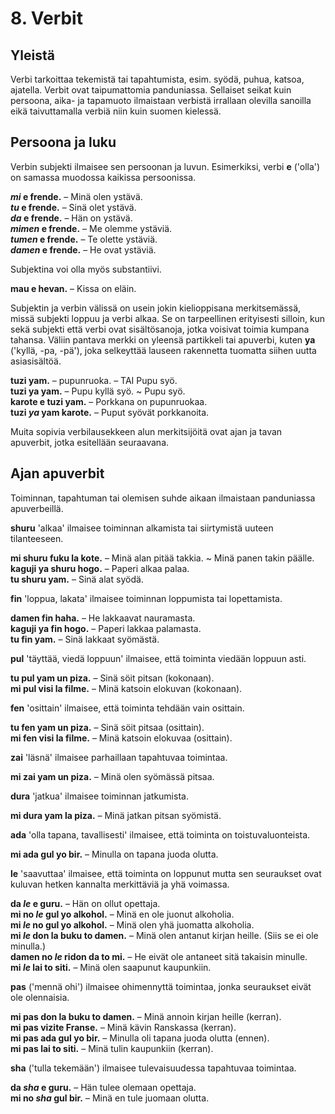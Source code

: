 
# 8. Verbit

## Yleistä

Verbi tarkoittaa tekemistä tai tapahtumista, esim. syödä, puhua, katsoa, ajatella.
Verbit ovat taipumattomia panduniassa.
Sellaiset seikat kuin persoona, aika- ja tapamuoto ilmaistaan verbistä irrallaan olevilla sanoilla
eikä taivuttamalla verbiä niin kuin suomen kielessä.

## Persoona ja luku

Verbin subjekti ilmaisee sen persoonan ja luvun.
Esimerkiksi, verbi
**e**
('olla') on samassa muodossa kaikissa persoonissa.

**_mi_ e frende.**
– Minä olen ystävä.  
**_tu_ e frende.**
– Sinä olet ystävä.  
**_da_ e frende.**
– Hän on ystävä.  
**_mimen_ e frende.**
– Me olemme ystäviä.  
**_tumen_ e frende.**
– Te olette ystäviä.  
**_damen_ e frende.**
– He ovat ystäviä.

Subjektina voi olla myös substantiivi.

**mau e hevan.**
– Kissa on eläin.

Subjektin ja verbin välissä on usein jokin kielioppisana merkitsemässä,
missä subjekti loppuu ja verbi alkaa.
Se on tarpeellinen erityisesti silloin, kun sekä subjekti että verbi ovat sisältösanoja,
jotka voisivat toimia kumpana tahansa.
Väliin pantava merkki on yleensä partikkeli tai apuverbi, kuten
**ya**
('kyllä, -pa, -pä'),
joka selkeyttää lauseen rakennetta
tuomatta siihen uutta asiasisältöä.

**tuzi yam.**
– pupunruoka. – TAI Pupu syö.  
**tuzi ya yam.**
– Pupu kyllä syö. ~ Pupu syö.  
**karote e tuzi yam.**
– Porkkana on pupunruokaa.  
**tuzi _ya_ yam karote.**
– Puput syövät porkkanoita.

Muita sopivia verbilausekkeen alun merkitsijöitä ovat ajan ja tavan apuverbit,
jotka esitellään seuraavana.


## Ajan apuverbit

Toiminnan, tapahtuman tai olemisen suhde aikaan ilmaistaan panduniassa apuverbeillä.

**shuru**
'alkaa'
ilmaisee toiminnan alkamista tai siirtymistä uuteen tilanteeseen.

**mi shuru fuku la kote.**
– Minä alan pitää takkia. ~ Minä panen takin päälle.  
**kaguji ya shuru hogo.**
– Paperi alkaa palaa.  
**tu shuru yam.**
– Sinä alat syödä.

**fin**
'loppua, lakata'
ilmaisee toiminnan loppumista tai lopettamista.

**damen fin haha.**
– He lakkaavat nauramasta.  
**kaguji ya fin hogo.**
– Paperi lakkaa palamasta.  
**tu fin yam.**
– Sinä lakkaat syömästä.

**pul**
'täyttää, viedä loppuun'
ilmaisee, että toiminta viedään loppuun asti.

**tu pul yam un piza.**
– Sinä söit pitsan (kokonaan).  
**mi pul visi la filme.**
– Minä katsoin elokuvan (kokonaan).

**fen**
'osittain'
ilmaisee, että toiminta tehdään vain osittain.

**tu fen yam un piza.**
– Sinä söit pitsaa (osittain).  
**mi fen visi la filme.**
– Minä katsoin elokuvaa (osittain).

**zai**
'läsnä'
ilmaisee parhaillaan tapahtuvaa toimintaa.

**mi zai yam un piza.**
– Minä olen syömässä pitsaa.

**dura**
'jatkua'
ilmaisee toiminnan jatkumista.

**mi dura yam la piza.**
– Minä jatkan pitsan syömistä.

**ada**
'olla tapana, tavallisesti'
ilmaisee, että toiminta on toistuvaluonteista.

**mi ada gul yo bir.**
– Minulla on tapana juoda olutta.

**le**
'saavuttaa'
ilmaisee, että toiminta on loppunut mutta sen seuraukset ovat kuluvan hetken kannalta merkittäviä ja yhä voimassa.

**da _le_ e guru.**
– Hän on ollut opettaja.  
**mi no _le_ gul yo alkohol.**
– Minä en ole juonut alkoholia.  
**mi _le_ no gul yo alkohol.**
– Minä olen yhä juomatta alkoholia.  
**mi _le_ don la buku to damen.**
– Minä olen antanut kirjan heille. (Siis se ei ole minulla.)  
**damen no _le_ ridon da to mi.**
– He eivät ole antaneet sitä takaisin minulle.  
**mi _le_ lai to siti.**
– Minä olen saapunut kaupunkiin.

**pas**
('mennä ohi')
ilmaisee ohimennyttä toimintaa, jonka seuraukset eivät ole olennaisia.

**mi pas don la buku to damen.**
– Minä annoin kirjan heille (kerran).  
**mi pas vizite Franse.**
– Minä kävin Ranskassa (kerran).  
**mi pas ada gul yo bir.**
– Minulla oli tapana juoda olutta (ennen).  
**mi pas lai to siti.**
– Minä tulin kaupunkiin (kerran).

**sha**
('tulla tekemään')
ilmaisee tulevaisuudessa tapahtuvaa toimintaa.

**da _sha_ e guru.**
– Hän tulee olemaan opettaja.  
**mi no _sha_ gul bir.**
– Minä en tule juomaan olutta.

